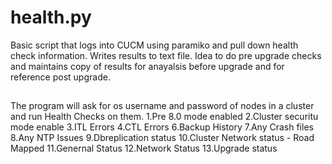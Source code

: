# health.py
Basic script that logs into CUCM using paramiko and pull down health check information. Writes results to text file.
Idea to do pre upgrade checks and maintains copy of results for anayalsis before upgrade and for reference post upgrade.

## 
The program will ask for os username and password of nodes in a cluster and run Health Checks on them.
    1.Pre 8.0 mode enabled
    2.Cluster securitu mode enable
    3.ITL Errors
    4.CTL Errors
    6.Backup History
    7.Any Crash files
    8.Any NTP Issues
    9.Dbreplication status
    10.Cluster Network status - Road Mapped
    11.Genernal Status
    12.Network Status
    13.Upgrade status


